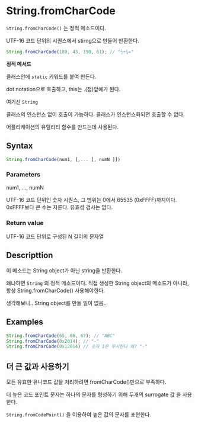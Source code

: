 # String.fromCharCode

`String.fromCharCode()` 는 정적 메소드이다.

UTF-16 코드 단위의 시퀀스에서 stirng으로 만들어 반환한다.

```js
String.fromCharCode(189, 43, 190, 61); // "½+¾="
```

**정적 메서드**

클래스안에 `static` 키워드를 붙여 만든다.

dot notation으로 호출하고, this는 .(점)앞에가 된다.

여기선 `String`

클래스의 인스턴스 없이 호출이 가능하다. 클래스가 인스턴스화되면 호출할 수 없다.

어플리케이션의 유틸리티 함수를 만드는데 사용된다.

## Syntax

```js
String.fromCharCode(num1, [,... [, numN ]])
```

### Parameters

num1, ..., numN

UTF-16 코드 단위인 숫자 시퀀스, 그 범위는 0에서 65535 (0xFFFF)까지이다. 0xFFFF보다 큰 수는 자른다. 유효성 검사는 없다.

### Return value

UTF-16 코드 단위로 구성된 N 길이의 문자열

## Descripttion

이 메소드는 String object가 아닌 string을 반환한다.

왜냐하면 `String` 의 정적 메소드이다. 직접 생성한 String object의 메소드가 아니라, 항상 String.fromCharCode() 사용해야한다.

생각해보니.. String object를 만들 일이 없음.. 

## Examples

```js
String.fromCharCode(65, 66, 67); // "ABC"
String.fromCharCode(0x2014); // "-"
String.fromCharCode(0x12014) // 숫자 1은 무시한다 왜? "-"
```

## 더 큰 값과 사용하기

모든 유효한 유니코드 값을 처리하려면 fromCharCode()만으로 부족하다.

더 높은 코드 포인트 문자는 하나의 문자를 형성하기 위해 두개의 surrogate 값 을 사용한다.

`String.fromCodePoint()` 을 이용하여 높은 값의 문자를 표현한다.

